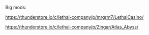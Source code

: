 Big mods:

https://thunderstore.io/c/lethal-company/p/mrgrm7/LethalCasino/

https://thunderstore.io/c/lethal-company/p/Zingar/Atlas_Abyss/
